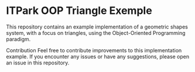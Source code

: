 # ITPark OOP Triangle Exemple

This repository contains an example implementation of a geometric shapes system, with a focus on triangles, using the Object-Oriented Programming paradigm.

Contribution
Feel free to contribute improvements to this implementation example. If you encounter any issues or have any suggestions, please open an issue in this repository.
